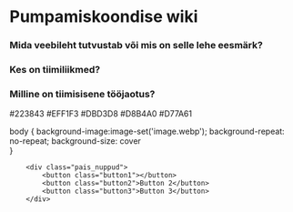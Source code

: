 # Pumpamiskoondise wiki

### Mida veebileht tutvustab või mis on selle lehe eesmärk?

### Kes on tiimiliikmed?

### Milline on tiimisisene tööjaotus?

#223843
#EFF1F3
#DBD3D8
#D8B4A0
#D77A61


body {
    background-image:image-set('image.webp');
    background-repeat: no-repeat;
    background-size: cover  
}

        <div class="pais_nuppud">
            <button class="button1"></button>
            <button class="button2">Button 2</button>
            <button class="button3">Button 3</button>
        </div>